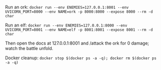 

Run an ork:
`docker run --env ENEMIES=127.0.0.1:8001 --env UVICORN_PORT=8000 --env NAME=ork -p 8000:8000 --expose 8000 --rm -d char`

Run an elf:
`docker run --env ENEMIES=127.0.0.1:8000 --env UVICORN_PORT=8001 --env NAME=elf -p 8001:8001 --expose 8001 --rm -d char`

Then open the docs at 127.0.0.1:8001 and /attack the ork for 0 damage; watch the battle unfold.

Docker cleanup:
`docker stop $(docker ps -a -q); docker rm $(docker ps -a -q)`
